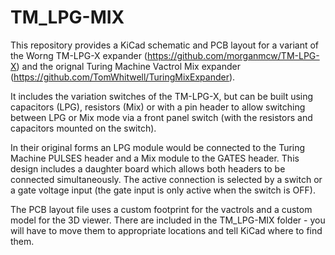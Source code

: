 # TM_LPG-MIX

This repository provides a KiCad schematic and PCB layout for a variant of the Worng TM-LPG-X expander (https://github.com/morganmcw/TM-LPG-X) and the orignal Turing Machine Vactrol Mix expander (https://github.com/TomWhitwell/TuringMixExpander).

It includes the variation switches of the TM-LPG-X, but can be built using capacitors (LPG), resistors (Mix) or with a pin header to allow switching between LPG or Mix mode via a front panel switch (with the resistors and capacitors mounted on the switch).

In their original forms an LPG module would be connected to the Turing Machine PULSES header and a Mix module to the GATES header. This design includes a daughter board which allows both headers to be connected simultaneously. The active connection is selected by a switch or a gate voltage input (the gate input is only active when the switch is OFF).

The PCB layout file uses a custom footprint for the vactrols and a custom model for the 3D viewer. There are included in the TM_LPG-MIX folder - you will have to move them to appropriate locations and tell KiCad where to find them.
